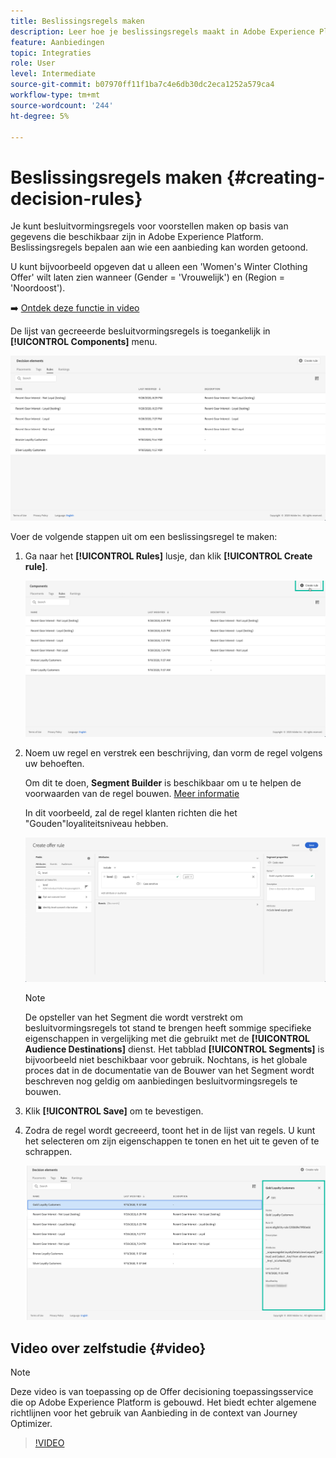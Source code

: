 ```yaml
---
title: Beslissingsregels maken
description: Leer hoe je beslissingsregels maakt in Adobe Experience Platform.
feature: Aanbiedingen
topic: Integraties
role: User
level: Intermediate
source-git-commit: b07970ff11f1ba7c4e6db30dc2eca1252a579ca4
workflow-type: tm+mt
source-wordcount: '244'
ht-degree: 5%

---
```


# Beslissingsregels maken {#creating-decision-rules}

Je kunt besluitvormingsregels voor voorstellen maken op basis van gegevens die beschikbaar zijn in Adobe Experience Platform. Beslissingsregels bepalen aan wie een aanbieding kan worden getoond.

U kunt bijvoorbeeld opgeven dat u alleen een &#39;Women&#39;s Winter Clothing Offer&#39; wilt laten zien wanneer (Gender = &#39;Vrouwelijk&#39;) en (Region = &#39;Noordoost&#39;).

➡️ [Ontdek deze functie in video](#video)

De lijst van gecreeerde besluitvormingsregels is toegankelijk in **[!UICONTROL Components]** menu.

![](../../assets/decision_rules_list.png)

Voer de volgende stappen uit om een beslissingsregel te maken:

1. Ga naar het **[!UICONTROL Rules]** lusje, dan klik **[!UICONTROL Create rule]**.

   ![](../../assets/offers_decision_rule_creation.png)

1. Noem uw regel en verstrek een beschrijving, dan vorm de regel volgens uw behoeften.

   Om dit te doen, **Segment Builder** is beschikbaar om u te helpen de voorwaarden van de regel bouwen. [Meer informatie](../../segment/about-segments.md)

   In dit voorbeeld, zal de regel klanten richten die het &quot;Gouden&quot;loyaliteitsniveau hebben.

   ![](../../assets/offers_decision_rule_creation_segment.png)

   >[!NOTE]
   >
   >De opsteller van het Segment die wordt verstrekt om besluitvormingsregels tot stand te brengen heeft sommige specifieke eigenschappen in vergelijking met die gebruikt met de **[!UICONTROL Audience Destinations]** dienst. Het tabblad **[!UICONTROL Segments]** is bijvoorbeeld niet beschikbaar voor gebruik. Nochtans, is het globale proces dat in de documentatie van de Bouwer van het Segment wordt beschreven nog geldig om aanbiedingen besluitvormingsregels te bouwen.

1. Klik **[!UICONTROL Save]** om te bevestigen.

1. Zodra de regel wordt gecreeerd, toont het in de lijst van regels. U kunt het selecteren om zijn eigenschappen te tonen en het uit te geven of te schrappen.

   ![](../../assets/rule_created.png)

## Video over zelfstudie {#video}

>[!NOTE]
>
>Deze video is van toepassing op de Offer decisioning toepassingsservice die op Adobe Experience Platform is gebouwd. Het biedt echter algemene richtlijnen voor het gebruik van Aanbieding in de context van Journey Optimizer.

>[!VIDEO](https://video.tv.adobe.com/v/329373?quality=12)
